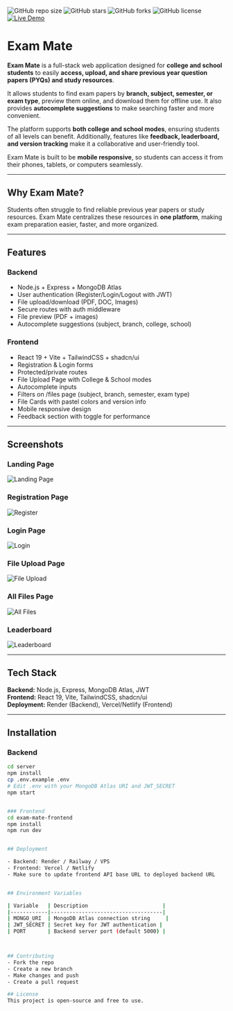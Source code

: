 ![GitHub repo size](https://img.shields.io/github/repo-size/Aditya23-lab/exam-mate)
![GitHub stars](https://img.shields.io/github/stars/Aditya23-lab/exam-mate?style=social)
![GitHub forks](https://img.shields.io/github/forks/Aditya23-lab/exam-mate?style=social)
![GitHub license](https://img.shields.io/github/license/Aditya23-lab/exam-mate)
[![Live Demo](https://img.shields.io/badge/Live-Demo-blue)](https://YOUR-DEPLOYED-FRONTEND-LINK)

# Exam Mate

**Exam Mate** is a full-stack web application designed for **college and school students** to easily **access, upload, and share previous year question papers (PYQs) and study resources**.  

It allows students to find exam papers by **branch, subject, semester, or exam type**, preview them online, and download them for offline use. It also provides **autocomplete suggestions** to make searching faster and more convenient.  

The platform supports **both college and school modes**, ensuring students of all levels can benefit. Additionally, features like **feedback, leaderboard, and version tracking** make it a collaborative and user-friendly tool.

Exam Mate is built to be **mobile responsive**, so students can access it from their phones, tablets, or computers seamlessly.

---

## Why Exam Mate?

Students often struggle to find reliable previous year papers or study resources. Exam Mate centralizes these resources in **one platform**, making exam preparation easier, faster, and more organized.

---

## Features

### Backend
- Node.js + Express + MongoDB Atlas
- User authentication (Register/Login/Logout with JWT)
- File upload/download (PDF, DOC, Images)
- Secure routes with auth middleware
- File preview (PDF + images)
- Autocomplete suggestions (subject, branch, college, school)

### Frontend
- React 19 + Vite + TailwindCSS + shadcn/ui
- Registration & Login forms
- Protected/private routes
- File Upload Page with College & School modes
- Autocomplete inputs
- Filters on /files page (subject, branch, semester, exam type)
- File Cards with pastel colors and version info
- Mobile responsive design
- Feedback section with toggle for performance

---

## Screenshots

### Landing Page
![Landing Page](screenshot/ExamMate.jpeg)

### Registration Page
![Register](screenshot/Register.jpeg)

### Login Page
![Login](screenshot/Login.jpeg)

### File Upload Page
![File Upload](screenshot/upload.jpeg)

### All Files Page
![All Files](screenshot/All_Files.jpeg)

### Leaderboard
![Leaderboard](screenshot/Leaderboard.jpeg)

---

## Tech Stack

**Backend:** Node.js, Express, MongoDB Atlas, JWT  
**Frontend:** React 19, Vite, TailwindCSS, shadcn/ui  
**Deployment:** Render (Backend), Vercel/Netlify (Frontend)

---

## Installation

### Backend
```bash
cd server
npm install
cp .env.example .env
# Edit .env with your MongoDB Atlas URI and JWT_SECRET
npm start


### Frontend
cd exam-mate-frontend
npm install
npm run dev


## Deployment

- Backend: Render / Railway / VPS  
- Frontend: Vercel / Netlify  
- Make sure to update frontend API base URL to deployed backend URL


## Environment Variables

| Variable   | Description                        |
|------------|------------------------------------|
| MONGO_URI  | MongoDB Atlas connection string     |
| JWT_SECRET | Secret key for JWT authentication |
| PORT       | Backend server port (default 5000) |



## Contributing
- Fork the repo  
- Create a new branch  
- Make changes and push  
- Create a pull request  

## License
This project is open-source and free to use.
